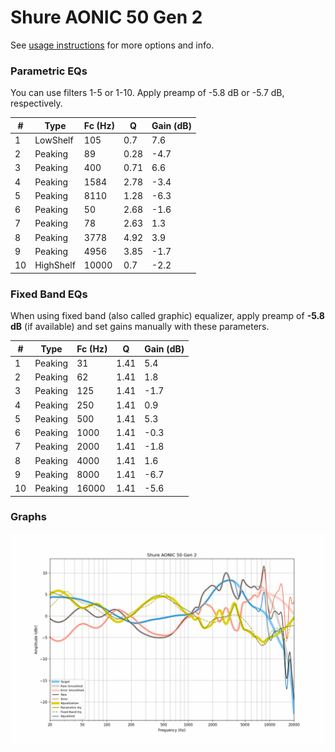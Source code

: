 # Shure AONIC 50 Gen 2
See [usage instructions](https://github.com/jaakkopasanen/AutoEq#usage) for more options and info.

### Parametric EQs
You can use filters 1-5 or 1-10. Apply preamp of -5.8 dB or -5.7 dB, respectively.

|   # | Type      |   Fc (Hz) |    Q |   Gain (dB) |
|-----|-----------|-----------|------|-------------|
|   1 | LowShelf  |       105 | 0.7  |         7.6 |
|   2 | Peaking   |        89 | 0.28 |        -4.7 |
|   3 | Peaking   |       400 | 0.71 |         6.6 |
|   4 | Peaking   |      1584 | 2.78 |        -3.4 |
|   5 | Peaking   |      8110 | 1.28 |        -6.3 |
|   6 | Peaking   |        50 | 2.68 |        -1.6 |
|   7 | Peaking   |        78 | 2.63 |         1.3 |
|   8 | Peaking   |      3778 | 4.92 |         3.9 |
|   9 | Peaking   |      4956 | 3.85 |        -1.7 |
|  10 | HighShelf |     10000 | 0.7  |        -2.2 |

### Fixed Band EQs
When using fixed band (also called graphic) equalizer, apply preamp of **-5.8 dB** (if available) and set gains manually with these parameters.

|   # | Type    |   Fc (Hz) |    Q |   Gain (dB) |
|-----|---------|-----------|------|-------------|
|   1 | Peaking |        31 | 1.41 |         5.4 |
|   2 | Peaking |        62 | 1.41 |         1.8 |
|   3 | Peaking |       125 | 1.41 |        -1.7 |
|   4 | Peaking |       250 | 1.41 |         0.9 |
|   5 | Peaking |       500 | 1.41 |         5.3 |
|   6 | Peaking |      1000 | 1.41 |        -0.3 |
|   7 | Peaking |      2000 | 1.41 |        -1.8 |
|   8 | Peaking |      4000 | 1.41 |         1.6 |
|   9 | Peaking |      8000 | 1.41 |        -6.7 |
|  10 | Peaking |     16000 | 1.41 |        -5.6 |

### Graphs
![](./Shure%20AONIC%2050%20Gen%202.png)

